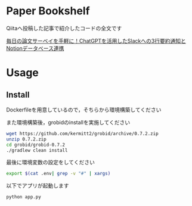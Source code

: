 # Paper Bookshelf
Qiitaへ投稿した記事で紹介したコードの全文です

[毎日の論文サーベイを手軽に！ChatGPTを活用したSlackへの3行要約通知とNotionデータベース連携](https://qiita.com/yuta0821/items/2edf338a92b8a157af37)

# Usage
## Install
Dockerfileを用意しているので，そちらから環境構築してください

また環境構築後，grobidのinstallを実施してください
```bash
wget https://github.com/kermitt2/grobid/archive/0.7.2.zip
unzip 0.7.2.zip
cd grobid/grobid-0.7.2
./gradlew clean install
```

最後に環境変数の設定をしてください
```bash
export $(cat .env| grep -v "#" | xargs)
```

以下でアプリが起動します
```bash
python app.py
```
